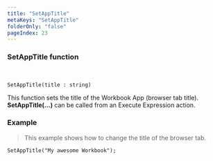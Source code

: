 ```yaml
---
title: "SetAppTitle"
metaKeys: "SetAppTitle"
folderOnly: "false"
pageIndex: 23
---
```


### SetAppTitle function

<br/>

```
SetAppTitle(title : string)
```

This function sets the title of the Workbook App (browser tab title). **SetAppTitle(…)** can be called from an Execute Expression action.
<br/>

### Example

>This example shows how to change the title of the browser tab.

```
SetAppTitle("My awesome Workbook");
```


